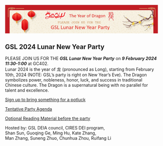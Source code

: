![banner](banner.jpg)

## GSL 2024 Lunar New Year Party
PLEASE JOIN US FOR THE ***GSL Lunar New Year Party*** on ***9 February 2024 11:30-1:00*** at GC402.   
Lunar 2024 is the year of 龙 (pronounced as Long), starting from February 10th, 2024 (NOTE: GSL’s party is right on New Year’s Eve). The Dragon symbolizes power, nobleness, honor, luck, and success in traditional Chinese culture. The Dragon is a supernatural being with no parallel for talent and excellence.

[Sign up to bring something for a potluck](https://docs.google.com/spreadsheets/d/1MgadHpuhwh-IwcJWfkpAhIAsYv6aZk8iYVvSgBYJUBM)

[Tentative Party Agenda](https://docs.google.com/document/d/1pDa07tzxj-asaPtt83nAf40UWPmyHzQjqZEVOIivbB4/)
   
[Optional Reading Material before the party](https://docs.google.com/presentation/d/1FFU5KUS43Icl3BJNRjeHd9m27MCh94lidkhIoNl-8kA/)

Hosted by: GSL DEIA council, CIRES DEI program,    
Shan Sun, Guoqing Ge, Ming Hu, Kate Zhang,    
Man Zhang, Suneng Zhuo, Chunhua Zhou, Ruifang Li   
